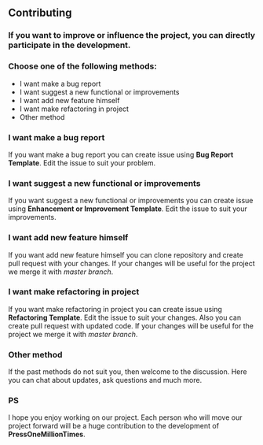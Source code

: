 ## Contributing
### If you want to improve or influence the project, you can directly participate in the development.
### Choose one of the following methods:
* I want make a bug report
* I want suggest a new functional or improvements
* I want add new feature himself
* I want make refactoring in project
* Other method

### I want make a bug report
If you want make a bug report you can create issue using **Bug Report Template**. Edit the issue to suit your problem.

### I want suggest a new functional or improvements
If you want suggest a new functional or improvements you can create issue using **Enhancement or Improvement Template**. Edit the issue to suit your improvements.

### I want add new feature himself
If you want add new feature himself you can clone repository and create pull request with your changes. If your changes will be useful for the project we merge it with _master branch_.

### I want make refactoring in project
If you want make refactoring in project you can create issue using **Refactoring Template**. Edit the issue to suit your changes. Also you can create pull request with updated code. If your changes will be useful for the project we merge it with _master branch_.

### Other method
If the past methods do not suit you, then welcome to the discussion. Here you can chat about updates, ask questions and much more.

### PS
I hope you enjoy working on our project. Each person who will move our project forward will be a huge contribution to the development of **PressOneMillionTimes**.